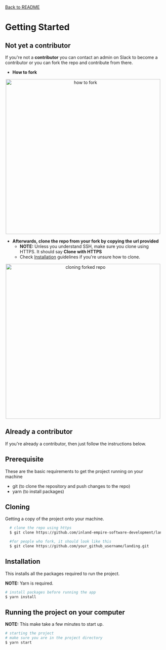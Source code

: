 [Back to README](../README.md)

# **Getting Started**
<a name="getting-started"></a>

## **Not yet a contributor**
  If you're not a **contributor** you can contact an admin on Slack to become a contributor or you can fork the repo and contribute from there.
  
  * **How to fork** 
  <p align="center">
    <img 
     alt="how to fork"
      width="500px"
      src="https://user-images.githubusercontent.com/36907562/55709480-3f679000-599d-11e9-95bc-a1c832d279ee.png">
  </p>

  * **Afterwards, clone the repo from your fork by copying the url provided**
    * **NOTE:** Unless you understand SSH, make sure you clone using HTTPS. It should say **Clone with HTTPS**
    * Check [Installation](#installation) guidelines if you're unsure how to clone.
  <p align="center">
    <img
      alt="cloning forked repo"
      width="500px"
      src="https://user-images.githubusercontent.com/36907562/55709990-6f636300-599e-11e9-841b-275ba1910c7f.png">
  </p>

## **Already a contributor**
If you're already a contributor, then just follow the instructions below.

## **Prerequisite**

These are the basic requirements to get the project running on your machine

* git (to clone the repository and push changes to the repo)
* yarn (to install packages)

## **Cloning**
Getting a copy of the project onto your machine.
```bash
  # clone the repo using https
  $ git clone https://github.com/inland-empire-software-development/landing.git

  #for people who fork, it should look like this
  $ git clone https://github.com/your_github_username/landing.git
```

## **Installation**
  <a name="installation"></a>
  This installs all the packages required to run the project.

  **NOTE:** Yarn is required.
  ```bash
  # install packages before running the app
  $ yarn install
  ```
 
## **Running the project on your computer**
  **NOTE:** This make take a few minutes to start up.
  ```bash
  # starting the project
  # make sure you are in the project directory
  $ yarn start
  ```